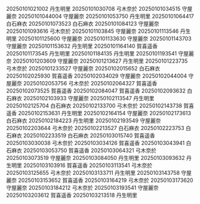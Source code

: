 20250101021002 丹生明里
20250101030708 弓木奈於
20250101034515 守屋麗奈
20250101044004 守屋麗奈
20250101053750 丹生明里
20250101064417 白石麻衣
20250101073523 白石麻衣
20250101084123 守屋麗奈
20250101093616 弓木奈於
20250101103845 守屋麗奈
20250101113546 丹生明里
20250101125600 守屋麗奈
20250101133630 守屋麗奈
20250101143703 守屋麗奈
20250101153632 丹生明里
20250101164140 賀喜遥香
20250101173545 丹生明里
20250101184135 丹生明里
20250101193541 守屋麗奈
20250101203609 守屋麗奈
20250101213627 丹生明里
20250101223735 弓木奈於
20250101233527 守屋麗奈
20250102015652 白石麻衣
20250102025930 賀喜遥香
20250102034029 守屋麗奈
20250102044004 守屋麗奈
20250102053756 弓木奈於
20250102064327 賀喜遥香
20250102073525 賀喜遥香
20250102084047 賀喜遥香
20250102093632 白石麻衣
20250102103933 守屋麗奈
20250102113547 丹生明里
20250102125704 白石麻衣
20250102133700 弓木奈於
20250102143738 賀喜遥香
20250102153631 丹生明里
20250102164154 守屋麗奈
20250102173613 白石麻衣
20250102184223 丹生明里
20250102193549 守屋麗奈
20250102203644 弓木奈於
20250102213527 白石麻衣
20250102223753 白石麻衣
20250102233519 白石麻衣
20250103015740 賀喜遥香
20250103030038 弓木奈於
20250103034126 賀喜遥香
20250103043941 白石麻衣
20250103053750 賀喜遥香
20250103064321 弓木奈於
20250103073519 守屋麗奈
20250103084050 丹生明里
20250103093632 丹生明里
20250103103916 賀喜遥香
20250103113541 弓木奈於
20250103125655 弓木奈於
20250103133711 丹生明里
20250103143758 守屋麗奈
20250103153652 賀喜遥香
20250103164219 弓木奈於
20250103173620 守屋麗奈
20250103184212 弓木奈於
20250103193541 守屋麗奈
20250103203612 賀喜遥香
20250103213518 丹生明里
